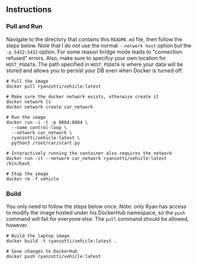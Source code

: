 ## Instructions

### Pull and Run

Navigate to the directory that contains this `README.md` file, then follow the steps below. Note that I do not use the normal `--network host` option but the `-p 5432:5432` option. For some reason bridge mode leads to "connection refused" errors. Also, make sure to specifcy your own location for `HOST_PGDATA`. The path specified in `HOST_PGDATA` is where your data will be stored and allows you to persist your DB even when Docker is turned off.

	# Pull the image
	docker pull ryanzotti/vehicle:latest
		
	# Make sure the docker network exists, otherwise create it
	docker network ls
	docker network create car_network

	# Run the image
	docker run -i -t -p 8884:8884 \
	  --name control-loop \
	  --network car_network \
	  ryanzotti/vehicle:latest \
	  python3 /root/car/start.py

	# Interactively running the container also requires the network
	docker run -it --network car_network ryanzotti/vehicle:latest /bin/bash

	# Stop the image
	docker rm -f vehicle


### Build

You only need to follow the steps below once. Note: only Ryan has access to modify the image hosted under his DockerHub namespace, so the `push` command will fail for everyone else. The `pull` command should be allowed, however.

	# Build the laptop image
	docker build -t ryanzotti/vehicle:latest .
	
	# Save changes to DockerHub
	docker push ryanzotti/vehicle:latest
